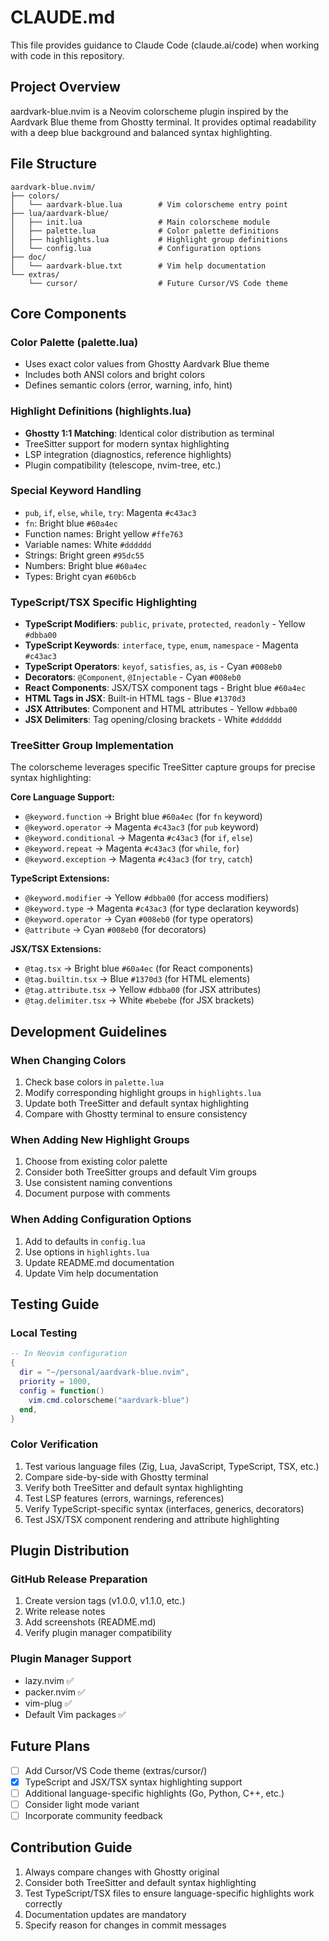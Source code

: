 # CLAUDE.md

This file provides guidance to Claude Code (claude.ai/code) when working with code in this repository.

## Project Overview

aardvark-blue.nvim is a Neovim colorscheme plugin inspired by the Aardvark Blue theme from Ghostty terminal. It provides optimal readability with a deep blue background and balanced syntax highlighting.

## File Structure

```
aardvark-blue.nvim/
├── colors/
│   └── aardvark-blue.lua        # Vim colorscheme entry point
├── lua/aardvark-blue/
│   ├── init.lua                 # Main colorscheme module
│   ├── palette.lua              # Color palette definitions
│   ├── highlights.lua           # Highlight group definitions
│   └── config.lua               # Configuration options
├── doc/
│   └── aardvark-blue.txt        # Vim help documentation
└── extras/
    └── cursor/                  # Future Cursor/VS Code theme
```

## Core Components

### Color Palette (palette.lua)
- Uses exact color values from Ghostty Aardvark Blue theme
- Includes both ANSI colors and bright colors
- Defines semantic colors (error, warning, info, hint)

### Highlight Definitions (highlights.lua)
- **Ghostty 1:1 Matching**: Identical color distribution as terminal
- TreeSitter support for modern syntax highlighting
- LSP integration (diagnostics, reference highlights)
- Plugin compatibility (telescope, nvim-tree, etc.)

### Special Keyword Handling
- `pub`, `if`, `else`, `while`, `try`: Magenta `#c43ac3`
- `fn`: Bright blue `#60a4ec`
- Function names: Bright yellow `#ffe763`
- Variable names: White `#dddddd`
- Strings: Bright green `#95dc55`
- Numbers: Bright blue `#60a4ec`
- Types: Bright cyan `#60b6cb`

### TypeScript/TSX Specific Highlighting
- **TypeScript Modifiers**: `public`, `private`, `protected`, `readonly` - Yellow `#dbba00`
- **TypeScript Keywords**: `interface`, `type`, `enum`, `namespace` - Magenta `#c43ac3`
- **TypeScript Operators**: `keyof`, `satisfies`, `as`, `is` - Cyan `#008eb0`
- **Decorators**: `@Component`, `@Injectable` - Cyan `#008eb0`
- **React Components**: JSX/TSX component tags - Bright blue `#60a4ec`
- **HTML Tags in JSX**: Built-in HTML tags - Blue `#1370d3`
- **JSX Attributes**: Component and HTML attributes - Yellow `#dbba00`
- **JSX Delimiters**: Tag opening/closing brackets - White `#dddddd`

### TreeSitter Group Implementation
The colorscheme leverages specific TreeSitter capture groups for precise syntax highlighting:

**Core Language Support:**
- `@keyword.function` → Bright blue `#60a4ec` (for `fn` keyword)
- `@keyword.operator` → Magenta `#c43ac3` (for `pub` keyword)
- `@keyword.conditional` → Magenta `#c43ac3` (for `if`, `else`)
- `@keyword.repeat` → Magenta `#c43ac3` (for `while`, `for`)
- `@keyword.exception` → Magenta `#c43ac3` (for `try`, `catch`)

**TypeScript Extensions:**
- `@keyword.modifier` → Yellow `#dbba00` (for access modifiers)
- `@keyword.type` → Magenta `#c43ac3` (for type declaration keywords)
- `@keyword.operator` → Cyan `#008eb0` (for type operators)
- `@attribute` → Cyan `#008eb0` (for decorators)

**JSX/TSX Extensions:**
- `@tag.tsx` → Bright blue `#60a4ec` (for React components)
- `@tag.builtin.tsx` → Blue `#1370d3` (for HTML elements)
- `@tag.attribute.tsx` → Yellow `#dbba00` (for JSX attributes)
- `@tag.delimiter.tsx` → White `#bebebe` (for JSX brackets)

## Development Guidelines

### When Changing Colors
1. Check base colors in `palette.lua`
2. Modify corresponding highlight groups in `highlights.lua`
3. Update both TreeSitter and default syntax highlighting
4. Compare with Ghostty terminal to ensure consistency

### When Adding New Highlight Groups
1. Choose from existing color palette
2. Consider both TreeSitter groups and default Vim groups
3. Use consistent naming conventions
4. Document purpose with comments

### When Adding Configuration Options
1. Add to defaults in `config.lua`
2. Use options in `highlights.lua`
3. Update README.md documentation
4. Update Vim help documentation

## Testing Guide

### Local Testing
```lua
-- In Neovim configuration
{
  dir = "~/personal/aardvark-blue.nvim",
  priority = 1000,
  config = function()
    vim.cmd.colorscheme("aardvark-blue")
  end,
}
```

### Color Verification
1. Test various language files (Zig, Lua, JavaScript, TypeScript, TSX, etc.)
2. Compare side-by-side with Ghostty terminal
3. Verify both TreeSitter and default syntax highlighting
4. Test LSP features (errors, warnings, references)
5. Verify TypeScript-specific syntax (interfaces, generics, decorators)
6. Test JSX/TSX component rendering and attribute highlighting

## Plugin Distribution

### GitHub Release Preparation

1. Create version tags (v1.0.0, v1.1.0, etc.)
2. Write release notes
3. Add screenshots (README.md)
4. Verify plugin manager compatibility

### Plugin Manager Support

- lazy.nvim ✅
- packer.nvim ✅
- vim-plug ✅
- Default Vim packages ✅

## Future Plans

- [ ] Add Cursor/VS Code theme (extras/cursor/)
- [x] TypeScript and JSX/TSX syntax highlighting support
- [ ] Additional language-specific highlights (Go, Python, C++, etc.)
- [ ] Consider light mode variant
- [ ] Incorporate community feedback

## Contribution Guide

1. Always compare changes with Ghostty original
2. Consider both TreeSitter and default syntax highlighting
3. Test TypeScript/TSX files to ensure language-specific highlights work correctly
4. Documentation updates are mandatory
5. Specify reason for changes in commit messages
